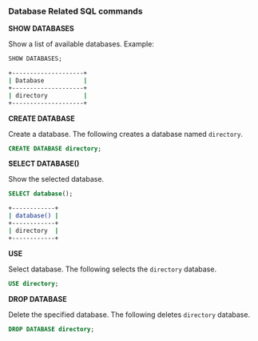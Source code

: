 ### Database Related SQL commands

**SHOW DATABASES**

Show a list of available databases.
Example:

```sql
SHOW DATABASES;
```
```bash
+--------------------+
| Database           |
+--------------------+
| directory          |
+--------------------+
```

**CREATE DATABASE <database>**

Create a database.
The following creates a database named `directory`.

```sql
CREATE DATABASE directory;
```

**SELECT DATABASE()**

Show the selected database.

```sql
SELECT database();
```
```bash
+------------+
| database() |
+------------+
| directory  |
+------------+
```

**USE <database>**

Select database.
The following selects the `directory` database.

```sql
USE directory;
```

**DROP DATABASE <database>**

Delete the specified database.
The following deletes `directory` database.

```sql
DROP DATABASE directory;
```

